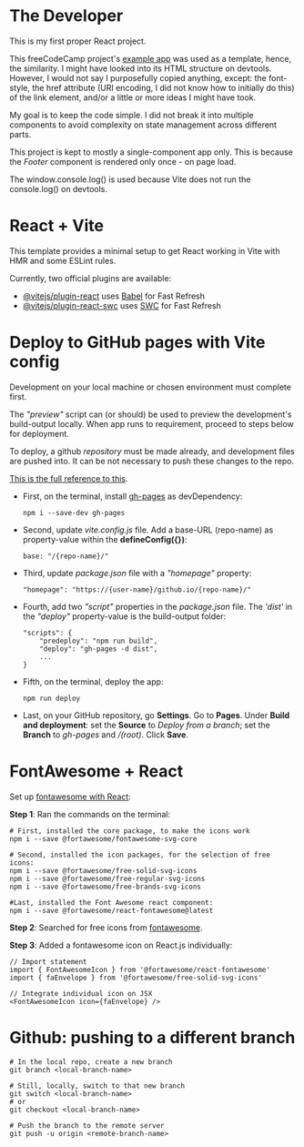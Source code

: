 # The Developer

This is my first proper React project.

This freeCodeCamp project's [example app](https://random-quote-machine.freecodecamp.rocks/) was used as a template, hence, the similarity. I might have looked into its HTML structure on devtools. However, I would not say I purposefully copied anything, except: the font-style, the href attribute (URI encoding, I did not know how to initially do this) of the link element, and/or a little or more ideas I might have took.

My goal is to keep the code simple. I did not break it into multiple components to avoid complexity on state management across different parts.

This project is kept to mostly a single-component app only. This is because the *Footer*
component is rendered only once - on page load.
 
The window.console.log() is used because Vite does not run the console.log() on devtools.


# React + Vite

This template provides a minimal setup to get React working in Vite with HMR and some ESLint rules.

Currently, two official plugins are available:

- [@vitejs/plugin-react](https://github.com/vitejs/vite-plugin-react/blob/main/packages/plugin-react/README.md) uses [Babel](https://babeljs.io/) for Fast Refresh
- [@vitejs/plugin-react-swc](https://github.com/vitejs/vite-plugin-react-swc) uses [SWC](https://swc.rs/) for Fast Refresh


# Deploy to GitHub pages with Vite config
Development on your local machine or chosen environment must complete first.

The *"preview"* script can (or should) be used to preview the development's build-output locally.  When app runs to requirement, proceed to steps below for deployment.

To deploy, a github *repository* must be made already, and development files are pushed into.  It can be not necessary to push these changes to the repo.

[This is the full reference to this](https://medium.com/@aishwaryaparab1/deploying-vite-deploying-vite-app-to-github-pages-166fff40ffd3).

- First, on the terminal, install [gh-pages](https://www.npmjs.com/package/gh-pages) as devDependency:
	```
	npm i --save-dev gh-pages
	```

- Second, update *vite.config.js* file.  Add a base-URL (repo-name) as property-value within the **defineConfig({})**:
	```
	base: "/{repo-name}/"
	```

- Third, update *package.json* file with a *"homepage"* property:
	```
	"homepage": "https://{user-name}/github.io/{repo-name}/"
	```

- Fourth, add two *"script"* properties in the *package.json* file. The *'dist'* in the *"deploy"* property-value is the build-output folder:
	```
	"scripts": {
		"predeploy": "npm run build",
		"deploy": "gh-pages -d dist",
		...
	}
	```

- Fifth, on the terminal, deploy the app:
	```
	npm run deploy
	```

- Last, on your GitHub repository, go **Settings**. Go to **Pages**.  Under **Build and deployment**: set the **Source** to *Deploy from a branch*; set the **Branch** to *gh-pages* and */(root)*. Click **Save**.



# FontAwesome + React
Set up [fontawesome with React](https://fontawesome.com/docs/web/use-with/react/):

**Step 1**: Ran the commands on the terminal:

	# First, installed the core package, to make the icons work
	npm i --save @fortawesome/fontawesome-svg-core

	# Second, installed the icon packages, for the selection of free icons:
	npm i --save @fortawesome/free-solid-svg-icons
	npm i --save @fortawesome/free-regular-svg-icons
	npm i --save @fortawesome/free-brands-svg-icons

	#Last, installed the Font Awesome react component:
	npm i --save @fortawesome/react-fontawesome@latest

**Step 2**: Searched for free icons from [fontawesome](https://fontawesome.com/search).

**Step 3**: Added a fontawesome icon on React.js individually:

	// Import statement
	import { FontAwesomeIcon } from '@fortawesome/react-fontawesome'
	import { faEnvelope } from '@fortawesome/free-solid-svg-icons'

	// Integrate individual icon on JSX
	<FontAwesomeIcon icon={faEnvelope} />

# Github: pushing to a different branch

	# In the local repo, create a new branch
	git branch <local-branch-name>

	# Still, locally, switch to that new branch
	git switch <local-branch-name>
	# or
	git checkout <local-branch-name>

	# Push the branch to the remote server
	git push -u origin <remote-branch-name>